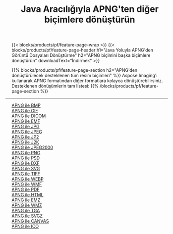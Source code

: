 ﻿---
title: Java Aracılığıyla APNG'ten diğer biçimlere dönüştürün 
weight: 3920
url: /tr/java/conversion/from/apng 
lang: tr
langdirlevel: 2
locales: zh-hans,ja,it,ru,de,es,fr,nl,id,lt,pl,pt,vi,tr,ko,zh-hant,ar,hi,th,sv,cs,uk,he
description: Aspose.Imaging'i kullanarak APNG biçimini kolayca başka biçimlere dönüştürebilirsiniz
---

{{< blocks/products/pf/feature-page-wrap >}}
{{< blocks/products/pf/feature-page-header h1="Java Yoluyla APNG'den Görüntü Dosyaları Dönüştürme" h2="APNG biçimini başka biçimlere dönüştürün" downloadText="İndirmek" >}}


{{% blocks/products/pf/feature-page-section  h2="APNG'den dönüştürülecek desteklenen tüm resim biçimleri" %}}
Aspose.Imaging'i kullanarak APNG formatından diğer formatlara kolayca dönüştürebilirsiniz.
<br/>
Desteklenen dönüşümlerin tam listesi:
{{% /blocks/products/pf/feature-page-section %}}
<div class="container-fluid productfamilypage bg-gray">
    <div class="convertypes bg-gray agp-content section">
        <div class="container">
		<hr style="margin-left:-20px;"/>
		<div class="row other-converters">
		    <div class='col-md-2 other-converter remove-lp remove-rp'><a href="/imaging/tr/java/conversion/apng-to-bmp" >APNG ile BMP</a></div><div class='col-md-2 other-converter remove-lp remove-rp'><a href="/imaging/tr/java/conversion/apng-to-gif" >APNG ile GIF</a></div><div class='col-md-2 other-converter remove-lp remove-rp'><a href="/imaging/tr/java/conversion/apng-to-dicom" >APNG ile DICOM</a></div><div class='col-md-2 other-converter remove-lp remove-rp'><a href="/imaging/tr/java/conversion/apng-to-emf" >APNG ile EMF</a></div><div class='col-md-2 other-converter remove-lp remove-rp'><a href="/imaging/tr/java/conversion/apng-to-jpg" >APNG ile JPG</a></div><div class='col-md-2 other-converter remove-lp remove-rp'><a href="/imaging/tr/java/conversion/apng-to-jpeg" >APNG ile JPEG</a></div><div class='col-md-2 other-converter remove-lp remove-rp'><a href="/imaging/tr/java/conversion/apng-to-jp2" >APNG ile JP2</a></div><div class='col-md-2 other-converter remove-lp remove-rp'><a href="/imaging/tr/java/conversion/apng-to-j2k" >APNG ile J2K</a></div><div class='col-md-2 other-converter remove-lp remove-rp'><a href="/imaging/tr/java/conversion/apng-to-jpeg2000" >APNG ile JPEG2000</a></div><div class='col-md-2 other-converter remove-lp remove-rp'><a href="/imaging/tr/java/conversion/apng-to-png" >APNG ile PNG</a></div><div class='col-md-2 other-converter remove-lp remove-rp'><a href="/imaging/tr/java/conversion/apng-to-psd" >APNG ile PSD</a></div><div class='col-md-2 other-converter remove-lp remove-rp'><a href="/imaging/tr/java/conversion/apng-to-dxf" >APNG ile DXF</a></div><div class='col-md-2 other-converter remove-lp remove-rp'><a href="/imaging/tr/java/conversion/apng-to-svg" >APNG ile SVG</a></div><div class='col-md-2 other-converter remove-lp remove-rp'><a href="/imaging/tr/java/conversion/apng-to-tiff" >APNG ile TIFF</a></div><div class='col-md-2 other-converter remove-lp remove-rp'><a href="/imaging/tr/java/conversion/apng-to-webp" >APNG ile WEBP</a></div><div class='col-md-2 other-converter remove-lp remove-rp'><a href="/imaging/tr/java/conversion/apng-to-wmf" >APNG ile WMF</a></div><div class='col-md-2 other-converter remove-lp remove-rp'><a href="/imaging/tr/java/conversion/apng-to-pdf" >APNG ile PDF</a></div><div class='col-md-2 other-converter remove-lp remove-rp'><a href="/imaging/tr/java/conversion/apng-to-html" >APNG ile HTML</a></div><div class='col-md-2 other-converter remove-lp remove-rp'><a href="/imaging/tr/java/conversion/apng-to-emz" >APNG ile EMZ</a></div><div class='col-md-2 other-converter remove-lp remove-rp'><a href="/imaging/tr/java/conversion/apng-to-wmz" >APNG ile WMZ</a></div><div class='col-md-2 other-converter remove-lp remove-rp'><a href="/imaging/tr/java/conversion/apng-to-tga" >APNG ile TGA</a></div><div class='col-md-2 other-converter remove-lp remove-rp'><a href="/imaging/tr/java/conversion/apng-to-svgz" >APNG ile SVGZ</a></div><div class='col-md-2 other-converter remove-lp remove-rp'><a href="/imaging/tr/java/conversion/apng-to-canvas" >APNG ile CANVAS</a></div><div class='col-md-2 other-converter remove-lp remove-rp'><a href="/imaging/tr/java/conversion/apng-to-ico" >APNG ile ICO</a></div>
                </div>
        </div>
    </div>
</div>
<br/>

